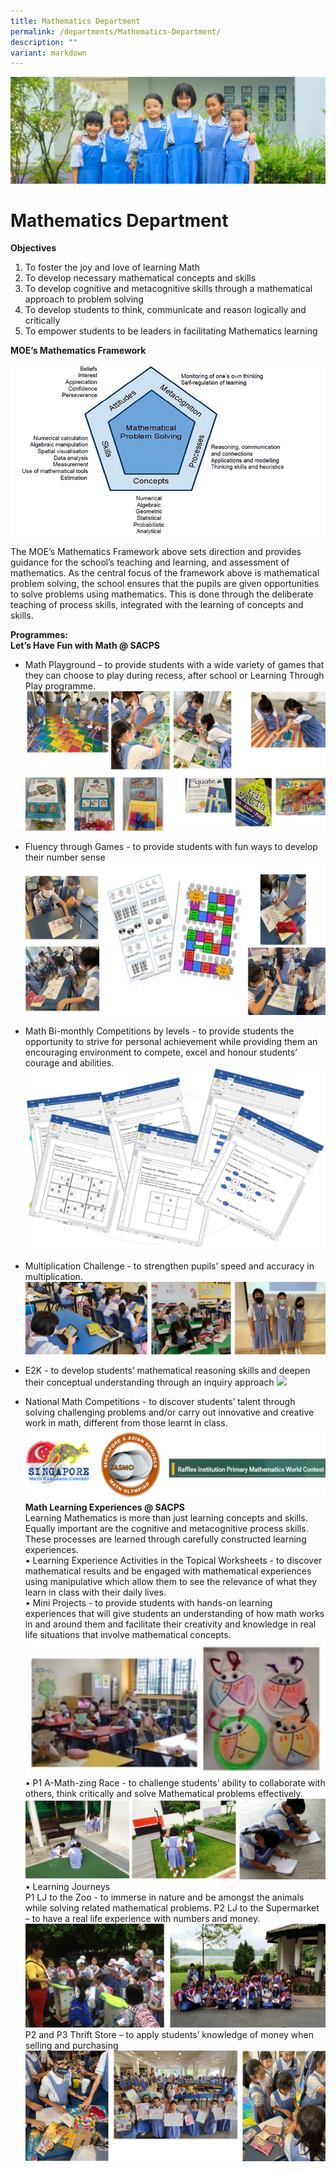 ```yaml
---
title: Mathematics Department
permalink: /departments/Mathematics-Department/
description: ""
variant: markdown
---
```

![](/images/Web_banners/webbanner2024_18.jpg)

Mathematics Department
======================

<b>Objectives</b>

1.	To foster the joy and love of learning Math
2.	To develop necessary mathematical concepts and skills
3.	To develop cognitive and metacognitive skills through a mathematical approach to problem solving
4.	To develop students to think, communicate and reason logically and critically
5.	To empower students to be leaders in facilitating Mathematics learning 

<b>MOE’s Mathematics Framework</b>

![](/images/MathDept1.png)

The MOE’s Mathematics Framework above sets direction and provides guidance for the school’s teaching and learning, and assessment of mathematics. As the central focus of the framework above is mathematical problem solving, the school ensures that the pupils are given opportunities to solve problems using mathematics. This is done through the deliberate teaching of process skills, integrated with the learning of concepts and skills.

<b>Programmes:</b><br>
<b>Let’s Have Fun with Math @ SACPS</b><br>
* Math Playground – to provide students with a wide variety of games that they can choose to play during recess, after school or Learning Through Play programme.
![](/images/Dept_ma/madept-1.jpg)

* Fluency through Games - to provide students with fun ways to develop their number sense
![](/images/Dept_ma/madept-2.jpg)
* Math Bi-monthly Competitions by levels - to provide students the opportunity to strive for personal achievement while providing them an encouraging environment to compete, excel and honour students’ courage and abilities. 
![](/images/Dept_ma/madept-3.png)
* Multiplication Challenge - to strengthen pupils’ speed and accuracy in multiplication. 
![](/images/Dept_ma/madept-4.jpg)
* E2K - to develop students’ mathematical reasoning skills and deepen their conceptual understanding through an inquiry approach
![](/images/Dept_ma/madept-5.png)
* National Math Competitions - to discover students’  talent through solving challenging problems and/or carry out innovative and creative work in math, different from those learnt in class.
![](/images/Dept_ma/madept-6.png)<br>
**Math Learning Experiences @ SACPS**<br>
Learning Mathematics is more than just learning concepts and skills. Equally important are the cognitive and metacognitive process skills. These processes are learned through carefully constructed learning experiences.<br>
•	Learning Experience Activities in the Topical Worksheets - to discover mathematical results and be engaged with mathematical experiences using manipulative which allow them to see the relevance of what they learn in class with their daily lives.<br>
•	Mini Projects - to provide students with hands-on learning experiences that will give students an understanding of how math works in and around them and facilitate their creativity and knowledge in real life situations that involve mathematical concepts.
![](/images/Dept_ma/madept-7.jpg)
•	P1 A-Math-zing Race - to challenge students’ ability to collaborate with others, think critically and solve Mathematical problems effectively. 
![](/images/Dept_ma/madept-8.jpg)
•	Learning Journeys <br>
P1 LJ to the Zoo - to immerse in nature and be amongst the animals while solving related mathematical problems. 
P2 LJ to the Supermarket – to have a real life experience with numbers and money.
![](/images/Dept_ma/madept-9.jpg)
P2 and P3 Thrift Store – to apply students’ knowledge of money when selling and purchasing
![](/images/Dept_ma/madept-10.jpg)